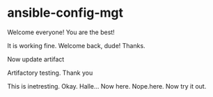 # ansible-config-mgt

Welcome everyone!  You are the best!

It is working fine. Welcome back, dude! Thanks.

Now update artifact

Artifactory testing. Thank you

This is inetresting. Okay.
Halle...   Now here. 
Nope.here. Now try it out.